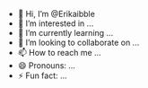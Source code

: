 - 👋 Hi, I’m @Erikaibble
- 👀 I’m interested in ...
- 🌱 I’m currently learning ...
- 💞️ I’m looking to collaborate on ...
- 📫 How to reach me ...
- 😄 Pronouns: ...
- ⚡ Fun fact: ...

<!---
Erikaibble/Erikaibble is a ✨ special ✨ repository because its `README.md` (this file) appears on your GitHub profile.
You can click the Preview link to take a look at your changes.
--->
